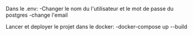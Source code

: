 Dans le .env:
    -Changer le nom du l'utilisateur et le mot de passe du postgres 
    -change l'email
    
Lancer et deployer le projet dans le docker:
    -docker-compose up --build

    